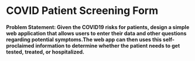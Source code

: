 # COVID Patient Screening Form
#### Problem Statement: Given the COVID19 risks for patients, design a simple web application that allows users to enter their data and other questions regarding potential symptoms.The web app can then uses this self-proclaimed information to determine whether the patient needs to get tested, treated, or hospitalized.
